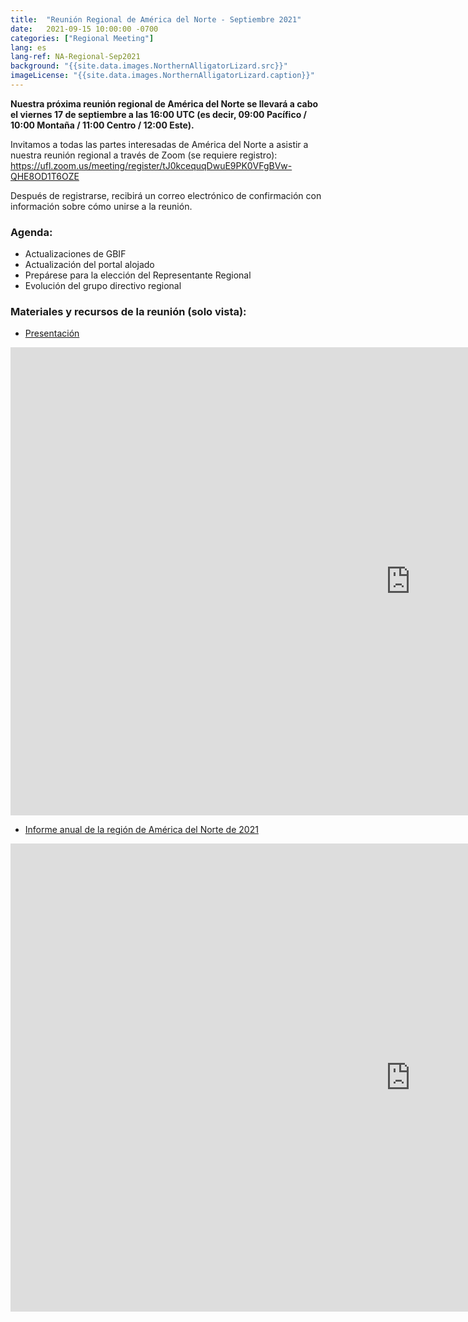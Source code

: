 ```yaml
---
title:  "Reunión Regional de América del Norte - Septiembre 2021"
date:   2021-09-15 10:00:00 -0700
categories: ["Regional Meeting"]
lang: es
lang-ref: NA-Regional-Sep2021
background: "{{site.data.images.NorthernAlligatorLizard.src}}"
imageLicense: "{{site.data.images.NorthernAlligatorLizard.caption}}"
---
```


**Nuestra próxima reunión regional de América del Norte se llevará a cabo el viernes 17 de septiembre a las 16:00 UTC (es decir, 09:00 Pacífico / 10:00 Montaña / 11:00 Centro / 12:00 Este).**

Invitamos a todas las partes interesadas de América del Norte a asistir a nuestra reunión regional a través de Zoom (se requiere registro): https://ufl.zoom.us/meeting/register/tJ0kcequqDwuE9PK0VFgBVw-QHE8OD1T6OZE 

Después de registrarse, recibirá un correo electrónico de confirmación con información sobre cómo unirse a la reunión.

### Agenda:
* Actualizaciones de GBIF
* Actualización del portal alojado
* Prepárese para la elección del Representante Regional
* Evolución del grupo directivo regional

### Materiales y recursos de la reunión (solo vista):
* [Presentación](https://docs.google.com/presentation/d/19xma_rmXYVqbmxC3l7fU3uPkKBKWwGzYlrjKhG9pSaQ/)
<iframe src="https://docs.google.com/presentation/d/19xma_rmXYVqbmxC3l7fU3uPkKBKWwGzYlrjKhG9pSaQ/embed?start=false&loop=false&delayms=3000" frameborder="0" width="1280" height="749" allowfullscreen="true" mozallowfullscreen="true" webkitallowfullscreen="true"></iframe>

* [Informe anual de la región de América del Norte de 2021](https://docs.google.com/document/d/1HFhI1lPUX7UTXEITjImSEuPL57oM88yhWCwdED5XnBA/)
<iframe src="https://docs.google.com/document/d/1HFhI1lPUX7UTXEITjImSEuPL57oM88yhWCwdED5XnBA/preview" frameborder="0" width="1280" height="749" allowfullscreen="true" mozallowfullscreen="true" webkitallowfullscreen="true"></iframe>
